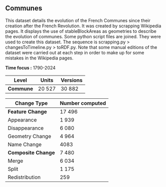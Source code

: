 ## Communes

This dataset details the evolution of the French Communes since their creation after the French Revolution. It was created by scrapping Wikipedia pages. It displays the use of stableBlockAreas as geometries to describe the evolution of communes. Some python script files are joined. They were used to create this dataset. The sequence is scrapping.py > changesToTimeline.py > toRDF.py. Note that some manual editions of the dataset 
 were carried out at each step in order to make up for some mistakes in the Wikipedia pages.

**Time focus :** 1790-2024

|Level|Units  |Versions |
|---------|--| -- |
|  **Commune**       |20 527  | 30 882 |




|Change Type| Number computed |
|--|--|
| **Feature Change**  | 17 496 |
| Appearance | 1 939 |
| Disappearance | 6 080 |
| Geometry Change | 4 964 |
| Name Change | 4083 |
| **Composite Change** | 7 480|
| Merge | 6 034 |
| Split | 1 175 |
| Redistribution | 259 |



